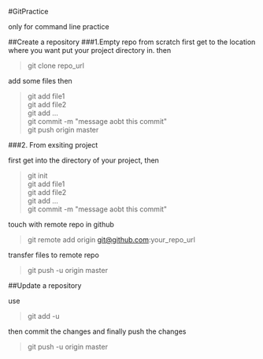 #GitPractice

only for command line practice

##Create a repository
###1.Empty repo from scratch
first get to the location where you want put your project directory in.
then
> git clone repo_url

add some files then

>git add file1<br/>
>git add file2<br/>
>git add ...<br/>
>git commit -m "message aobt this commit"<br/>
>git push origin master<br/>

###2. From exsiting project

first get into the directory of your project, then

>git init<br/>
>git add file1<br/>
>git add file2<br/>
>git add ...<br/>
>git commit -m "message aobt this commit"<br/>

touch with remote repo in github

>git remote add origin git@github.com:your_repo_url

transfer files to remote repo

>git push -u origin master

##Update a repository

use

>git add -u

then commit the changes and finally push the changes

>git push -u origin master